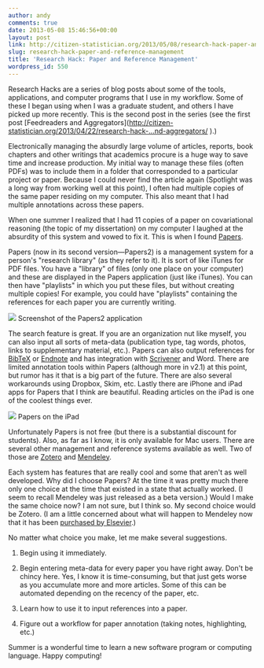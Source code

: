 ```yaml
---
author: andy
comments: true
date: 2013-05-08 15:46:56+00:00
layout: post
link: http://citizen-statistician.org/2013/05/08/research-hack-paper-and-reference-management/
slug: research-hack-paper-and-reference-management
title: 'Research Hack: Paper and Reference Management'
wordpress_id: 550
---
```


Research Hacks are a series of blog posts about some of the tools, applications, and computer programs that I use in my workflow. Some of these I began using when I was a graduate student, and others I have picked up more recently. This is the second post in the series (see the first post [Feedreaders and Aggregators](http://citizen-statistician.org/2013/04/22/research-hack-…nd-aggregators/ ‎).)

Electronically managing the absurdly large volume of articles, reports, book chapters and other writings that academics procure is a huge way to save time and increase production. My initial way to manage these files (often PDFs) was to include them in a folder that corresponded to a particular project or paper. Because I could never find the article again (Spotlight was a long way from working well at this point), I often had multiple copies of the same paper residing on my computer. This also meant that I had multiple annotations across these papers.

When one summer I realized that I had 11 copies of a paper on covariational reasoning (the topic of my dissertation) on my computer I laughed at the absurdity of this system and vowed to fix it. This is when I found [Papers](http://www.papersapp.com/papers/mac).

Papers (now in its second version—Papers2) is a management system for a person's "research library" (as they refer to it). It is sort of like iTunes for PDF files. You have a "library" of files (only one place on your computer) and these are displayed in the Papers application (just like iTunes). You can then have "playlists" in which you put these files, but without creating multiple copies! For example, you could have "playlists" containing the references for each paper you are currently writing.

![](http://www.papersapp.com/images/papers2/papers_citations.jpg) Screenshot of the Papers2 application

The search feature is great. If you are an organization nut like myself, you can also input all sorts of meta-data (publication type, tag words, photos, links to supplementary material, etc.). Papers can also output references for [BibTeX](http://www.bibtex.org) or [Endnote](http://endnote.com/) and has integration with [Scrivener](http://literatureandlatte.com) and Word. There are limited annotation tools within Papers (although more in v2.1) at this point, but rumor has it that is a big part of the future. There are also several workarounds using Dropbox, Skim, etc. Lastly there are iPhone and iPad apps for Papers that I think are beautiful. Reading articles on the iPad is one of the coolest things ever.

![](http://www.papersapp.com/images/ipad/ipad_retina.jpg) Papers on the iPad

Unfortunately Papers is not free (but there is a substantial discount for students). Also, as far as I know, it is only available for Mac users. There are several other management and reference systems available as well. Two of those are [Zotero](https://www.zotero.org) and [Mendeley](http://www.mendeley.com).

Each system has features that are really cool and some that aren't as well developed. Why did I choose Papers? At the time it was pretty much there only one choice at the time that existed in a state that actually worked. (I seem to recall Mendeley was just released as a beta version.) Would I make the same choice now? I am not sure, but I think so. My second choice would be Zotero. (I am a little concerned about what will happen to Mendeley now that it has been [purchased by Elsevier](http://www.newyorker.com/online/blogs/elements/2013/04/elsevier-mendeley-journals-science-software.html).)

No matter what choice you make, let me make several suggestions.



	
  1. Begin using it immediately.

	
  2. Begin entering meta-data for every paper you have right away. Don't be chincy here. Yes, I know it is time-consuming, but that just gets worse as you accumulate more and more articles. Some of this can be automated depending on the recency of the paper, etc.

	
  3. Learn how to use it to input references into a paper.

	
  4. Figure out a workflow for paper annotation (taking notes, highlighting, etc.)


Summer is a wonderful time to learn a new software program or computing language. Happy computing!
